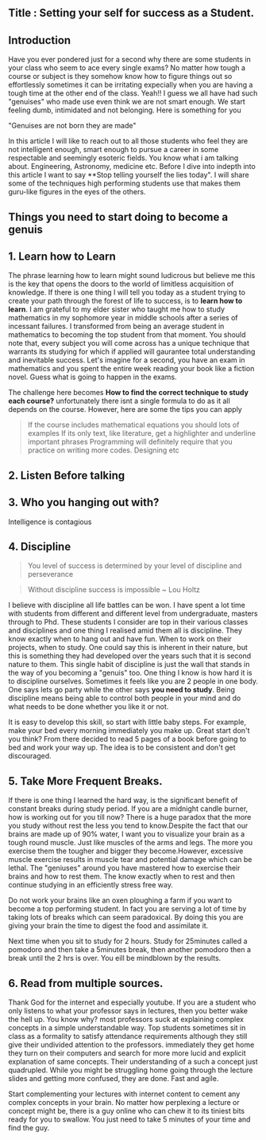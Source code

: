 ## Title : Setting your self for success as a Student.


## Introduction

Have you ever pondered just for a second why there are some students in your class who seem to ace every single exams? No matter how tough a course or subject is they somehow know how to figure things out so effortlessly sometimes it can be irritating expecially when you are having a tough time at the other end of the class. Yeah!! I guess we all have had such "genuises" who made use even think we are not smart enough. We start feeling dumb, intimidated and not belonging. Here is something for you

"Genuises are not born they are made"

In this article I will like to reach out to all those students who feel they are not intelligent enough, smart enough to pursue a career in some respectable and seemingly esoteric fields. You know what i am talking about. Engineering, Astronomy, medicine etc. Before I dive into indepth into this article I want to say **Stop telling yourself the lies today".  I will share some of the techniques high performing students use that makes them guru-like figures in the eyes of the others.

## Things you need to start doing to become a genuis

## 1. Learn how to Learn

The phrase learning how to learn might sound ludicrous but believe me this is the key that opens the doors to the world of limitless acquisition of knowledge. If there is one thing I will tell you today as a student trying to create your path through the forest of life to success, is to **learn how to learn**. I am grateful to my elder sister who taught me how to study mathematics in my sophomore year in middle schools after a series of incessant failures.  I transformed from being an average student in mathematics to becoming the top student from that moment. You should note that, every subject you will come across has a unique technique that warrants its studying for which if applied will gaurantee total understanding and inevitable success. Let's imagine for a second, you have an exam in mathematics and you spent the entire week reading your book like a fiction novel. Guess what is going to happen in the exams.

The challenge here becomes **How to find the correct technique to study each course?** unfortunately there isnt a single formula to do as it all depends on the course. However, here are some the tips you can apply
> If the course includes mathematical equations you should lots of examples
> If its only text, like literature, get a highlighter and underline important phrases
>Programming will definitely require that you practice on writing more codes.
> Designing etc

## 2. Listen Before talking

## 3. Who you hanging out with?

Intelligence is contagious




## 4. Discipline
> You level of success is determined by your level of discipline and perseverance

> Without discipline success is impossible ~ Lou Holtz

I believe with discipline all life battles can be won. I have spent a lot time with students from different and different level from undergraduate, masters through to Phd. These students I consider are top in their various classes and disciplines and one thing I realised amid them all is discipline. They know exactly when to hang out and have fun. When to work on their projects, when to study. One could say this is inherent in their nature, but this is something they had developed over the years such that it is second nature to them. This single habit of discipline is just the wall that stands in the way of you becoming a "genuis" too. One thing I know is how hard it is to discipline ourselves. Sometimes it feels like you are 2 people in one body. One says lets go party while the other says **you need to study**. Being discipline means being able to control both people in your mind and do what needs to be done whether you like it or not.

It is easy to develop this skill, so start with little baby steps. For example, make your bed every morning immediately you make up. Great start don't you think? From there decided to read 5 pages of a book before going to bed and work your way up. The idea is to be consistent and don't get discouraged.


## 5. Take More Frequent Breaks.

If there is one thing I learned the hard way, is the significant benefit of constant breaks during study period. If you are a midnight candle burner, how is working out for you till now?
There is a huge paradox that the more you study without rest the less you tend to know.Despite the fact that our  brains are made up of 90% water, I want you to visualize your brain as a tough round muscle. Just like muscles of the arms and legs. The more you exercise them the tougher and bigger they become.However, excessive muscle exercise results in muscle tear and potential damage which can be lethal. The "geniuses" around you have mastered how to exercise their brains and how to rest them. The know exactly when to rest and then continue studying in an efficiently stress free way.

Do not work your brains like an oxen ploughing a farm if you want to become a top performing student. In fact you are serving a lot of time by taking lots of breaks which can seem paradoxical. By doing this you are giving your brain the time to digest the food and assimilate it.

Next time when you sit to study for 2 hours. Study for 25minutes called a pomodoro and then take a 5minutes break, then another pomodoro then a break until the 2 hrs is over. You eill be mindblown by the results.


## 6. Read from multiple sources.

Thank God for the internet and especially youtube. If you are a student who only listens to what your professor says in lectures, then you better wake the hell up. You know why? most professors suck at explaining complex concepts in a simple understandable way. Top students sometimes sit in class as a formality to satisfy attendance requirements although they still give their undivided attention to the professors. immediately they get home they turn on their computers and search for more more lucid and explicit explanation of same concepts. Their understanding of a such a concept just quadrupled. While you might be struggling home going through the lecture slides and getting more confused, they are done. Fast and agile.

Start complementing your lectures with internet content to cement any complex concepts in your brain. No matter how perplexing a lecture or concept might be, there is a guy online who can chew it to its tiniest bits ready for you to swallow. You just need to take 5 minutes of your time and find the guy.
